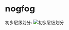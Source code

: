 # nogfog
初步层级划分:
![初步层级划分](http://cdn.rgozi.com/nogfog%E5%9F%BA%E7%A1%80%E5%B1%82%E7%BA%A7%E5%88%92%E5%88%86.png)